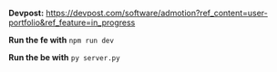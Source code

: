 **Devpost:** https://devpost.com/software/admotion?ref_content=user-portfolio&ref_feature=in_progress

**Run the fe with**
```npm run dev```

**Run the be with**
```py server.py```
